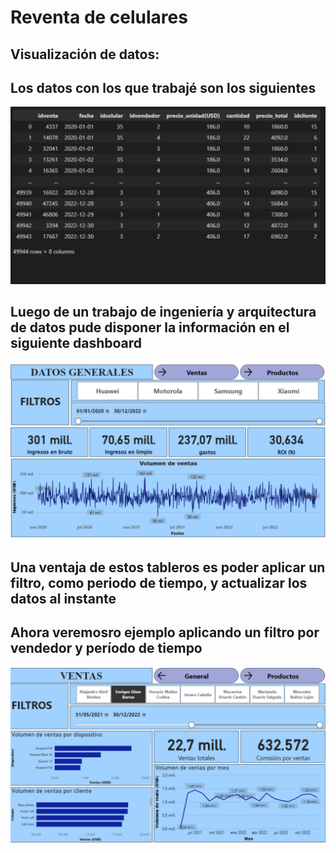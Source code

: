 # Reventa de celulares
## Visualización de datos:
## Los datos con los que trabajé son los siguientes
![](https://github.com/AxelBrianP/Visualizacion_de_datos/blob/main/1.png)
## Luego de un trabajo de ingeniería y arquitectura de datos pude disponer la información en el siguiente dashboard
![](https://github.com/AxelBrianP/Visualizacion_de_datos/blob/main/2.png)
## Una ventaja de estos tableros es poder aplicar un filtro, como periodo de tiempo, y actualizar los datos al instante
## Ahora veremosro ejemplo aplicando un filtro por vendedor y período de tiempo
![](https://github.com/AxelBrianP/Visualizacion_de_datos/blob/main/3.png)
